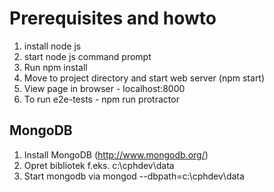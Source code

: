 # Prerequisites and howto

1. install node js
2. start node js command prompt
3. Run npm install
4. Move to project directory and start web server (npm start)
5. View page in browser - localhost:8000
6. To run e2e-tests - npm run protractor


## MongoDB
1. Install MongoDB (http://www.mongodb.org/)
2. Opret bibliotek f.eks. c:\cphdev\data
3. Start mongodb via mongod --dbpath=c:\cphdev\data
